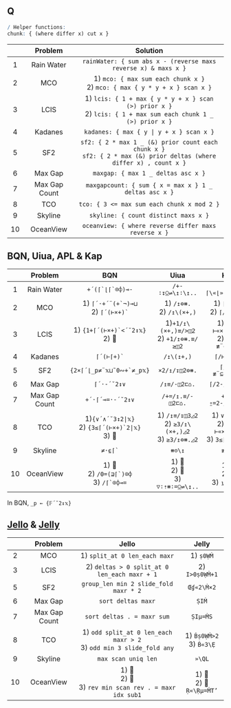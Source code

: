 ## Q

```q
/ Helper functions:
chunk: { (where differ x) cut x }
```

|       |    Problem    |                                                        Solution                                                         |
| :---: | :-----------: | :---------------------------------------------------------------------------------------------------------------------: |
|   1   |  Rain Water   |                             `rainWater: { sum abs x - (reverse maxs reverse x) & maxs x }`                              |
|   2   |      MCO      |                     1) `mco: { max sum each chunk x }` <br> 2) `mco: { max { y * y + x } scan x }`                      |
|   3   |     LCIS      |    1) `lcis: { 1 + max { y * y + x } scan (>) prior x }` <br> 2) `lcis: { 1 + max sum each chunk 1 _ (>) prior x }`     |
|   4   |    Kadanes    |                                        `kadanes: { max { y \| y + x } scan x }`                                         |
|   5   |      SF2      | `sf2: { 2 * max 1 _ (&) prior count each chunk x }` <br> `sf2: { 2 * max (&) prior deltas (where differ x) , count x }` |
|   6   |    Max Gap    |                                           `maxgap: { max 1 _ deltas asc x }`                                            |
|   7   | Max Gap Count |                                  `maxgapcount: { sum { x = max x } 1 _ deltas asc x }`                                  |
|   8   |      TCO      |                                       `tco: { 3 <= max sum each chunk x mod 2 }`                                        |
|   9   |    Skyline    |                                          `skyline: { count distinct maxs x }`                                           |
|  10   |   OceanView   |                                  `oceanview: { where reverse differ maxs reverse x }`                                   |

## BQN, Uiua, APL & Kap

|       |    Problem    |                            BQN                             |                           Uiua                            |                             Kap                             |                         APL                          |
| :---: | :-----------: | :--------------------------------------------------------: | :-------------------------------------------------------: | :---------------------------------------------------------: | :--------------------------------------------------: |
|   1   |  Rain Water   |                    `` +´(⌈`⌊⌈`⌾⌽)⊸- ``                     |                     `/+-∶↧⍜⇌\↥∶\↥..`                      |                      `+/⌈\«⌊»(⌈\⍢⌽)⍛-`                      |                  `⊢+.-⍨⌈\⌊(⌽⌈\∘⌽)`                   |
|   2   |      MCO      |       1) `` ⌈´·+´¨(+`¬)⊸⊔ `` <br> 2) `` ⌈´(⊢×+)` ``        |               1) `/↥⊜⧻.` <br> 2) `/↥\(×+,)`               |               1) `⌈/≢¨⊂⍨` <br> 2) `⌈/⊢«×»+\`                |               1) 🚫 <br> 2) `⌈/(≢¨⊆⍨)`                |
|   3   |     LCIS      |           1) `` {1+⌈´(⊢×+)`<´˘2↕𝕩} `` <br> 2) 🚫            |        1)`+1/↥\(×+,)≡/>◫2` <br> 2) `+1/↥⊜⧻.≡/≥◫2`         |          1) `1+⌈/⊢«×»+\2</` <br> 2) `1+⌈/≢¨⊂⍨2</`           |            1) 🚫 <br> 2) `{1+⌈/≢¨⊆⍨2</⍵}`             |
|   4   |    Kadanes    |                       `` ⌈´(⊢⌈+)` ``                       |                        `/↥\(↥+,)`                         |                         `⌈/⊢«⌈»+\`                          |                          🚫                           |
|   5   |      SF2      |                `` {2×⌈´⌊_p≠¨𝕩⊔˜0∾+`≠_p𝕩} ``                |                       `×2/↥/↧◫2⊜⧻.`                       |                      `⌈/2⌊/≢¨⊆⍨1,2≠/`                       |                `{2×⌈/2⌊/≢¨⍵⊂⍨1,2≠/⍵}`                |
|   6   |    Max Gap    |                        `⌈´·-´˘2↕∨`                         |                       `/↥≡/-◫2⊏⌂.`                        |                        `⌈/2-/(⊂⍒)⍛⌷`                        |                  `{⌈/2-/(⊂⍤⍒⌷⊢)⍵}`                   |
|   7   | Max Gap Count |                      `+´·⌈´⊸=·-´˘2↕∨`                      |                     `/+=/↥.≡/-◫2⊏⌂.`                      |                      `+/⌈/⍛=2-/(⊂⍒)⍛⌷`                      |               `{+/(⌈/=⊢)2-/(⊂⍤⍒⌷⊢)⍵}`                |
|   8   |      TCO      | 1)`{∨´∧´˘3↕2\|𝕩}` <br> 2) `` {3≤⌈´(⊢×+)`2\|𝕩} `` <br> 3) 🚫 | 1) `/↥≡/↧◫3◿2` <br> 2) `≥3/↥\(×+,)◿2` <br> 3) `≥3/↥⊜⧻.◿2` | 1) `∨/3∧/2\|` <br> 2) `3≤⌈/⊢«×»+\2\|` <br> 3) `3≤⌈/≢¨⊂⍨2\|` |  1) `∨/3∧/2\|⊢` <br> 2) 🚫 <br> 3) `{3≤⌈/≢¨⊆⍨2\|⍵}`   |
|   9   |    Skyline    |                        `` ≠·⍷⌈` ``                         |                          `⧻⊝\↥`                           |                           `≢∪⌈\`                            |                      `{≢∪⌈\⍵}`                       |
|  10   |   OceanView   |    1) 🚫 <br> 2) `` /0=(⊒⌈`)⌾⌽ `` <br> 3) `` /⌈`⌾⌽⊸= ``     |           1) 🚫 <br> 2) 🚫 <br> 3) `▽∶⇡⧻∶=⍜⇌\↥..`           |              1) 🚫 <br> 2) 🚫 <br> 3) `⍸⌈\⍢⌽⍛=`               | 1) `{¯1+⍸⌽≠⌈\⌽⍵}` <br> 2) 🚫 <br>  3) `{¯1+⍸⍵=⌽⌈\⌽⍵}` |

In BQN, `_p ← {𝔽´˘2↕𝕩}`

## [Jello](https://github.com/codereport/jello) & [Jelly](https://github.com/DennisMitchell/jellylanguage/)

|       |    Problem    |                                  Jello                                   |               Jelly                |
| :---: | :-----------: | :----------------------------------------------------------------------: | :--------------------------------: |
|   2   |      MCO      |                      1) `split_at 0 len_each maxr`                       |             1) `ṣ0ẈṀ`              |
|   3   |     LCIS      |               2) `deltas > 0 split_at 0 len_each maxr + 1`               |           2) `I>0ṣ0ẈṀ+1`           |
|   5   |      SF2      |                  `group_len min 2 slide_fold maxr * 2`                   |             `Œɠ«2\Ṁ×2`             |
|   6   |    Max Gap    |                            `sort deltas maxr`                            |               `ṢIṀ`                |
|   7   | Max Gap Count |                        `sort deltas . = maxr sum`                        |              `ṢIµ=ṀS`              |
|   8   |      TCO      | 1) `odd split_at 0 len_each maxr > 2` <br> 3) `odd min 3 slide_fold any` |    1) `Ḃṣ0ẈṀ>2` <br> 3) `Ḃ«3\Ẹ`    |
|   9   |    Skyline    |                           `max scan uniq len`                            |               `»\QL`               |
|  10   |   OceanView   |       1) 🚫 <br> 2) 🚫 <br> 3) `rev min scan rev . = maxr idx sub1`        | 1) 🚫 <br> 2) 🚫 <br>    `Ṛ«\Ṛµ=ṀT’` |
